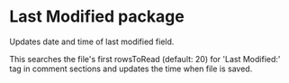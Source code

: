 # Last Modified package

Updates date and time of last modified field.

This searches the file's first rowsToRead (default: 20) for 'Last Modified:' tag
in comment sections and updates the time when file is saved.

